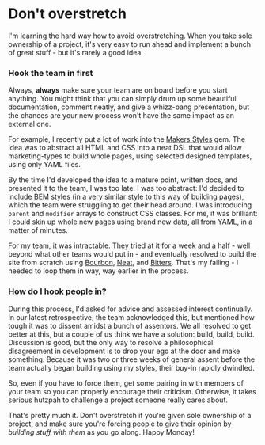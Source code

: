 # Don't overstretch

I'm learning the hard way how to avoid overstretching. When you take sole ownership of a project, it's very easy to run ahead and implement a bunch of great stuff - but it's rarely a good idea.

### Hook the team in first

Always, **always** make sure your team are on board before you start anything. You might think that you can simply drum up some beautiful documentation, comment neatly, and give a whizz-bang presentation, but the chances are your new process won't have the same impact as an external one.

For example, I recently put a lot of work into the [Makers Styles](https://github.com/makersacademy/components) gem. The idea was to abstract all HTML and CSS into a neat DSL that would allow marketing-types to build whole pages, using selected designed templates, using only YAML files.

By the time I'd developed the idea to a mature point, written docs, and presented it to the team, I was too late. I was too abstract: I'd decided to include [BEM](https://en.bem.info/) styles (in a very similar style to [this way of building pages](https://en.bem.info/tutorials/quick-start-static/)), which the team were struggling to get their head around. I was introducing `parent` and `modifier` arrays to construct CSS classes. For me, it was brilliant: I could skin up whole new pages using brand new data, all from YAML, in a matter of minutes.

For my team, it was intractable. They tried at it for a week and a half - well beyond what other teams would put in - and eventually resolved to build the site from scratch using [Bourbon](http://bourbon.io/), [Neat](http://neat.bourbon.io/), and [Bitters](http://bitters.bourbon.io/). That's my failing - I needed to loop them in way, way earlier in the process.

### How do I hook people in?

During this process, I'd asked for advice and assessed interest continually. In our latest retrospective, the team acknowledged this, but mentioned how tough it was to dissent amidst a bunch of assentors. We all resolved to get better at this, but a couple of us think we have a solution: build, build, build. Discussion is good, but the only way to resolve a philosophical disagreement in development is to drop your ego at the door and make something. Because it was two or three weeks of general assent before the team actually began building using my styles, their buy-in rapidly dwindled.

So, even if you have to force them, get some pairing in with members of your team so you can properly encourage their criticism. Otherwise, it takes serious hutzpah to challenge a project someone really cares about.

That's pretty much it. Don't overstretch if you're given sole ownership of a project, and make sure you're forcing people to give their opinion by _building stuff with them_ as you go along. Happy Monday!
